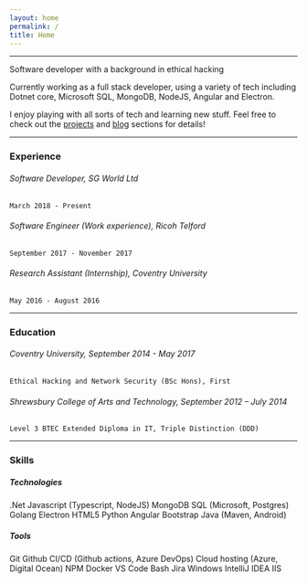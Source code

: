```yaml
---
layout: home
permalink: /
title: Home
---
```


---

Software developer with a background in ethical hacking

Currently working as a full stack developer, using a variety of tech including Dotnet core, Microsoft SQL, MongoDB, NodeJS, Angular and Electron.

I enjoy playing with all sorts of tech and learning new stuff. Feel free to check out the [projects](/projects) and [blog](/blog) sections for details!

---

### Experience

###### Software Developer, SG World Ltd 
`March 2018 - Present`

###### Software Engineer (Work experience), Ricoh Telford 
`September 2017 - November 2017`

###### Research Assistant (Internship), Coventry University 
`May 2016 - August 2016`

---

### Education

###### Coventry University, September 2014 - May 2017
`Ethical Hacking and Network Security (BSc Hons), First`

###### Shrewsbury College of Arts and Technology, September 2012 – July 2014 
`Level 3 BTEC Extended Diploma in IT, Triple Distinction (DDD)`

---

### Skills

##### Technologies

<span class="badge badge-secondary">.Net</span>
<span class="badge badge-secondary">Javascript (Typescript, NodeJS)</span>
<span class="badge badge-secondary">MongoDB</span>
<span class="badge badge-secondary">SQL (Microsoft, Postgres)</span>
<span class="badge badge-secondary">Golang</span>
<span class="badge badge-secondary">Electron</span>
<span class="badge badge-secondary">HTML5</span>
<span class="badge badge-secondary">Python</span>
<span class="badge badge-secondary">Angular</span>
<span class="badge badge-secondary">Bootstrap</span>
<span class="badge badge-secondary">Java (Maven, Android)</span>

##### Tools

<span class="badge badge-secondary">Git</span>
<span class="badge badge-secondary">Github</span>
<span class="badge badge-secondary">CI/CD (Github actions, Azure DevOps)</span>
<span class="badge badge-secondary">Cloud hosting (Azure, Digital Ocean)</span>
<span class="badge badge-secondary">NPM</span>
<span class="badge badge-secondary">Docker</span>
<span class="badge badge-secondary">VS Code</span>
<span class="badge badge-secondary">Bash</span>
<span class="badge badge-secondary">Jira</span>
<span class="badge badge-secondary">Windows</span>
<span class="badge badge-secondary">IntelliJ IDEA</span>
<span class="badge badge-secondary">IIS</span>
